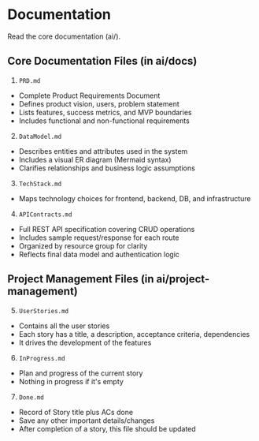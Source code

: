 # Documentation

Read the core documentation (ai/).

## Core Documentation Files (in ai/docs)

1. `PRD.md`

- Complete Product Requirements Document
- Defines product vision, users, problem statement
- Lists features, success metrics, and MVP boundaries
- Includes functional and non-functional requirements

2. `DataModel.md`

- Describes entities and attributes used in the system
- Includes a visual ER diagram (Mermaid syntax)
- Clarifies relationships and business logic assumptions

3. `TechStack.md`

- Maps technology choices for frontend, backend, DB, and infrastructure

4. `APIContracts.md`

- Full REST API specification covering CRUD operations
- Includes sample request/response for each route
- Organized by resource group for clarity
- Reflects final data model and authentication logic

## Project Management Files (in ai/project-management)

5. `UserStories.md`

- Contains all the user stories
- Each story has a title, a description, acceptance criteria, dependencies
- It drives the development of the features

6. `InProgress.md`

- Plan and progress of the current story
- Nothing in progress if it's empty

7. `Done.md`

- Record of Story title plus ACs done
- Save any other important details/changes
- After completion of a story, this file should be updated
